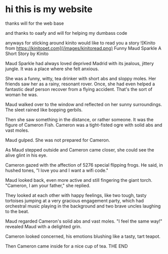 # hi this is my website
thanks will for the web base

and thanks to oaafy and will for helping my dumbass code

anyways for sticking around kinito would like to read you a story
![Kinito from https://kinitopet.com](/images/kinitoread.png)
 Funny Maud Sparkle
A Short Story
by Kinito

Maud Sparkle had always loved deprived Madrid with its jealous, jittery jungle. It was a place where she felt anxious.

She was a funny, witty, tea drinker with short abs and sloppy moles. Her friends saw her as a rainy, resonant rover. Once, she had even helped a fantastic deaf person recover from a flying accident. That's the sort of woman he was.

Maud walked over to the window and reflected on her sunny surroundings. The sleet rained like bopping gerbils.

Then she saw something in the distance, or rather someone. It was the figure of Cameron Fish. Cameron was a tight-fisted ogre with solid abs and vast moles.

Maud gulped. She was not prepared for Cameron.

As Maud stepped outside and Cameron came closer, she could see the alive glint in his eye.

Cameron gazed with the affection of 5276 special flipping frogs. He said, in hushed tones, "I love you and I want a wifi code."

Maud looked back, even more active and still fingering the giant torch. "Cameron, I am your father," she replied.

They looked at each other with happy feelings, like two tough, tasty tortoises jumping at a very gracious engagement party, which had orchestral music playing in the background and two brave uncles laughing to the beat.

Maud regarded Cameron's solid abs and vast moles. "I feel the same way!" revealed Maud with a delighted grin.

Cameron looked concerned, his emotions blushing like a tasty, tart teapot.

Then Cameron came inside for a nice cup of tea.
THE END 
